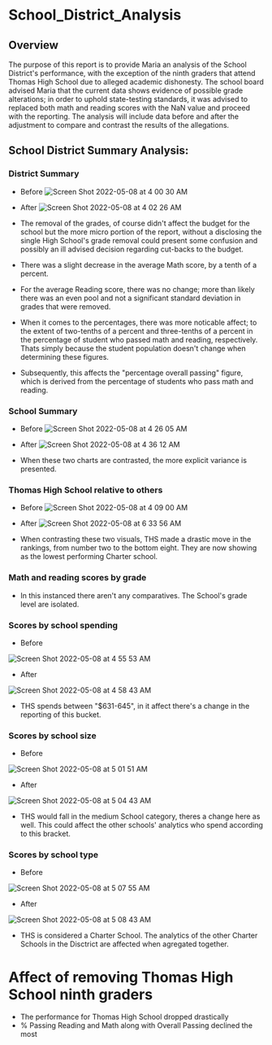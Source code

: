 # School_District_Analysis

## Overview

The purpose of this report is to provide Maria an analysis of the School District's performance, with the exception of the ninth graders that attend Thomas High School due to alleged academic dishonesty. The school board advised Maria that the current data shows evidence of possible grade alterations; in order to uphold state-testing standards, it was advised to replaced both math and reading scores with the NaN value and proceed with the reporting. The analysis will include data before and after the adjustment to compare and contrast the results of the allegations.

## School District Summary Analysis:

### District Summary

- Before
![Screen Shot 2022-05-08 at 4 00 30 AM](https://user-images.githubusercontent.com/100239100/167287184-6da7c098-e083-4d4c-ae0f-1194c5c3253f.png)


- After
![Screen Shot 2022-05-08 at 4 02 26 AM](https://user-images.githubusercontent.com/100239100/167287244-fe0c30b3-bcce-4776-ae7f-ff9f3d28e870.png)

- The removal of the grades, of course didn't affect the budget for the school but the more micro portion of the report, without a disclosing the single High School's grade removal could present some confusion and possibly an ill advised decision regarding cut-backs to the budget.
- There was a slight decrease in the average Math score, by a tenth of a percent.
- For the average Reading score, there was no change; more than likely there was an even pool and not a significant standard deviation in grades that were removed.
- When it comes to the percentages, there was more noticable affect; to the extent of two-tenths of a percent and three-tenths of a percent in the percentage of student who passed math and reading, respectively. Thats simply because the student population doesn't change when determining these figures.
- Subsequently, this affects the "percentage overall passing" figure, which is derived from the percentage of students who pass math and reading.


### School Summary

- Before
![Screen Shot 2022-05-08 at 4 26 05 AM](https://user-images.githubusercontent.com/100239100/167288020-b2085452-85b6-4ae2-b159-7211f355b016.png)

- After
![Screen Shot 2022-05-08 at 4 36 12 AM](https://user-images.githubusercontent.com/100239100/167288374-ca484357-65e4-41d4-b805-e9e3df7f54e5.png)

- When these two charts are contrasted, the more explicit variance is presented.


### Thomas High School relative to others

- Before
![Screen Shot 2022-05-08 at 4 09 00 AM](https://user-images.githubusercontent.com/100239100/167287537-9123707c-e5a4-4e19-8f17-f393b134845c.png)

- After
![Screen Shot 2022-05-08 at 6 33 56 AM](https://user-images.githubusercontent.com/100239100/167292218-49739acd-3500-4343-8124-611e7afac533.png)

- When contrasting these two visuals, THS made a drastic move in the rankings, from number two to the bottom eight. They are now showing as the lowest performing Charter school.


### Math and reading scores by grade

- In this instanced there aren't any comparatives. The School's grade level are isolated.


### Scores by school spending

- Before

![Screen Shot 2022-05-08 at 4 55 53 AM](https://user-images.githubusercontent.com/100239100/167289120-1b73f1a1-cb66-442f-b977-aa2c0d1272e8.png)

- After

![Screen Shot 2022-05-08 at 4 58 43 AM](https://user-images.githubusercontent.com/100239100/167289155-2338ff16-f464-4a12-837b-bf5a25079770.png)

- THS spends between "$631-645", in it affect there's a change in the reporting of this bucket.


### Scores by school size

- Before

![Screen Shot 2022-05-08 at 5 01 51 AM](https://user-images.githubusercontent.com/100239100/167289260-c45c8bd4-eb47-4429-bb3f-9dfd92afd52b.png)

- After

![Screen Shot 2022-05-08 at 5 04 43 AM](https://user-images.githubusercontent.com/100239100/167289324-be73c29c-9438-47d6-9b72-1bbbc5cf0a18.png)

- THS would fall in the medium School category, theres a change here as well. This could affect the other schools' analytics who spend according to this bracket.


### Scores by school type

- Before

![Screen Shot 2022-05-08 at 5 07 55 AM](https://user-images.githubusercontent.com/100239100/167289431-093c8f9a-ecba-44d6-934a-0a316d6f1640.png)

- After

![Screen Shot 2022-05-08 at 5 08 43 AM](https://user-images.githubusercontent.com/100239100/167289459-df9d4a94-9a98-4be7-8182-0547c4397a41.png)

- THS is considered a Charter School. The analytics of the other Charter Schools in the Disctrict are affected when agregated together.


# Affect of removing Thomas High School ninth graders

-	The performance for Thomas High School dropped drastically 
-	% Passing Reading and Math along with Overall Passing declined the most 

